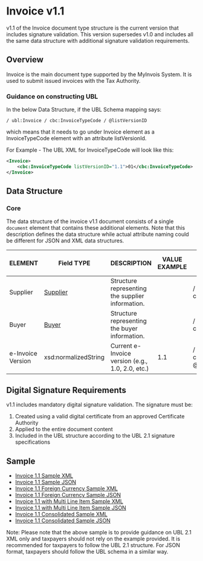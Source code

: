 # Invoice v1.1

v1.1 of the Invoice document type structure is the current version that includes signature validation. This version supersedes v1.0 and includes all the same data structure with additional signature validation requirements.

## Overview

Invoice is the main document type supported by the MyInvois System. It is used to submit issued invoices with the Tax Authority.

### Guidance on constructing UBL

In the below Data Structure, if the UBL Schema mapping says:

`/ ubl:Invoice / cbc:InvoiceTypeCode / @listVersionID`

which means that it needs to go under Invoice element as a InvoiceTypeCode element with an attribute listVersionId.

For Example - The UBL XML for InvoiceTypeCode will look like this:

```xml
<Invoice>
    <cbc:InvoiceTypeCode listVersionID="1.1">01</cbc:InvoiceTypeCode>
</Invoice>
```

## Data Structure

### Core

The data structure of the invoice v1.1 document consists of a single `document` element that contains these additional elements. Note that this description defines the data structure while actual attribute naming could be different for JSON and XML data structures.

| ELEMENT | Field TYPE | DESCRIPTION | VALUE EXAMPLE | UBL Schema Mapping | Mandatory | Number of Chars | Cardinality |
|---------|------------|-------------|---------------|-------------------|-----------|----------------|-------------|
| Supplier | [Supplier](#supplier) | Structure representing the supplier information. | | / ubl:Invoice / cac:AccountingSupplierParty | Mandatory | | |
| Buyer | [Buyer](#buyer) | Structure representing the buyer information. | | / ubl:Invoice / cac:AccountingCustomerParty | Mandatory | | |
| e-Invoice Version | xsd:normalizedString | Current e-Invoice version (e.g., 1.0, 2.0, etc.) | 1.1 | / ubl:Invoice / cbc:InvoiceTypeCode / @listVersionID | Mandatory | 5 | [1-1] |

## Digital Signature Requirements

v1.1 includes mandatory digital signature validation. The signature must be:
1. Created using a valid digital certificate from an approved Certificate Authority
2. Applied to the entire document content
3. Included in the UBL structure according to the UBL 2.1 signature specifications

## Sample

- [Invoice 1.1 Sample XML](/files/sdksamples/1.1-Invoice-Sample.xml)
- [Invoice 1.1 Sample JSON](/files/sdksamples/1.1-Invoice-Sample.json) 
- [Invoice 1.1 Foreign Currency Sample XML](/files/sdksamples/1.1-Invoice-ForeignCurrency-Sample.xml)
- [Invoice 1.1 Foreign Currency Sample JSON](/files/sdksamples/1.1-Invoice-ForeignCurrency-Sample.json)
- [Invoice 1.1 with Multi Line Item Sample XML](/files/sdksamples/1.1-Invoice-MultiLineItem-Sample.xml)
- [Invoice 1.1 with Multi Line Item Sample JSON](/files/sdksamples/1.1-Invoice-MultiLineItem-Sample.json)
- [Invoice 1.1 Consolidated Sample XML](/files/sdksamples/1.1-Invoice-Consolidated-Sample.xml)
- [Invoice 1.1 Consolidated Sample JSON](/files/sdksamples/1.1-Invoice-Consolidated-Sample.json)

Note: Please note that the above sample is to provide guidance on UBL 2.1 XML only and taxpayers should not rely on the example provided. It is recommended for taxpayers to follow the UBL 2.1 structure. For JSON format, taxpayers should follow the UBL schema in a similar way. 